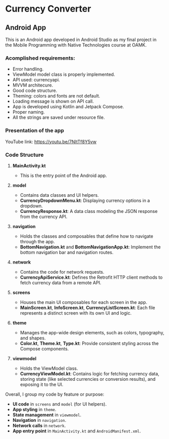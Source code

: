 # Currency Converter 
## Android App

This is an Android app developed in Android Studio as my final project in the Mobile Programming with Native Technologies course at OAMK. 

### Acomplished requirements:
- Error handling.
- ViewModel model class is properly implemented.
- API used: currencyapi.
- MVVM architecure.
- Good code structure.
- Theming: colors and fonts are not default.
- Loading message is shown on API call.
- App is developed using Kotlin and Jetpack Compose.
- Proper naming.
- All the strings are saved under resource file.

### Presentation of the app
YouTube link: https://youtu.be/7NItTf8Y5vw

### Code Structure

1. **MainActivity.kt**  
   - This is the entry point of the Android app. 

2. **model**  
   - Contains data classes and UI helpers.  
   - **CurrencyDropdownMenu.kt**: Displaying currency options in a dropdown.  
   - **CurrencyResponse.kt**: A data class modeling the JSON response from the currency API.

3. **navigation**  
   - Holds the classes and composables that define how to navigate through the app.  
   - **BottomNavigation.kt** and **BottomNavigationApp.kt**: Implement the bottom navigation bar and navigation routes.

4. **network**  
   - Contains the code for network requests.  
   - **CurrencyApiService.kt**: Defines the Retrofit HTTP client methods to fetch currency data from a remote API.

5. **screens**  
   - Houses the main UI composables for each screen in the app.  
   - **MainScreen.kt**, **InfoScreen.kt**, **CurrencyListScreen.kt**: Each file represents a distinct screen with its own UI and logic.

6. **theme**  
   - Manages the app-wide design elements, such as colors, typography, and shapes.  
   - **Color.kt**, **Theme.kt**, **Type.kt**: Provide consistent styling across the Compose components.

7. **viewmodel**  
   - Holds the ViewModel class.
   - **CurrencyViewModel.kt**: Contains logic for fetching currency data, storing state (like selected currencies or conversion results), and exposing it to the UI.


Overall, I group my code by feature or purpose:
- **UI code** in `screens` and `model` (for UI helpers).
- **App styling** in `theme`.
- **State management** in `viewmodel`.
- **Navigation** in `navigation`.
- **Network calls** in `network`.
- **App entry point** in `MainActivity.kt` and `AndroidManifest.xml`.
